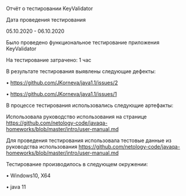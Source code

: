 Отчёт о тестировании KeyValidator

Дата проведения тестирования

05.10.2020 - 06.10.2020

Было проведено функциональное тестирование приложения KeyValidator

На тестирование затрачено: 1 час

В результате тестирования выявлены следующие дефекты:

•	https://github.com/JKorneva/java1.1/issues/2

•	https://github.com/JKorneva/java1.1/issues/1

В процессе тестирования использовались следующие артефакты:

Использовала руководство использования на странице https://github.com/netology-code/javaqa-homeworks/blob/master/intro/user-manual.md
 
Для проведения тестирования использовала тестовые данные из руководства использования https://github.com/netology-code/javaqa-homeworks/blob/master/intro/user-manual.md

Тестирование производилось в следующем окружении:

•	Windows10, X64

•	java 11


